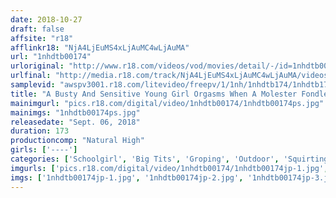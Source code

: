 ```yaml
---
date: 2018-10-27
draft: false
affsite: "r18"
afflinkr18: "NjA4LjEuMS4xLjAuMC4wLjAuMA"
url: "1nhdtb00174"
urloriginal: "http://www.r18.com/videos/vod/movies/detail/-/id=1nhdtb00174"
urlfinal: "http://media.r18.com/track/NjA4LjEuMS4xLjAuMC4wLjAuMA/videos/vod/movies/detail/-/id=1nhdtb00174"
samplevid: "awspv3001.r18.com/litevideo/freepv/1/1nh/1nhdtb174/1nhdtb174_dmb_w.mp4"
title: "A Busty And Sensitive Young Girl Orgasms When A Molester Fondles Her Nipples In The Rain"
mainimgurl: "pics.r18.com/digital/video/1nhdtb00174/1nhdtb00174ps.jpg"
mainimgs: "1nhdtb00174ps.jpg"
releasedate: "Sept. 06, 2018"
duration: 173
productioncomp: "Natural High"
girls: ['----']
categories: ['Schoolgirl', 'Big Tits', 'Groping', 'Outdoor', 'Squirting', 'Hi-Def']
imgurls: ['pics.r18.com/digital/video/1nhdtb00174/1nhdtb00174jp-1.jpg', 'pics.r18.com/digital/video/1nhdtb00174/1nhdtb00174jp-2.jpg', 'pics.r18.com/digital/video/1nhdtb00174/1nhdtb00174jp-3.jpg', 'pics.r18.com/digital/video/1nhdtb00174/1nhdtb00174jp-4.jpg', 'pics.r18.com/digital/video/1nhdtb00174/1nhdtb00174jp-5.jpg', 'pics.r18.com/digital/video/1nhdtb00174/1nhdtb00174jp-6.jpg', 'pics.r18.com/digital/video/1nhdtb00174/1nhdtb00174jp-7.jpg', 'pics.r18.com/digital/video/1nhdtb00174/1nhdtb00174jp-8.jpg', 'pics.r18.com/digital/video/1nhdtb00174/1nhdtb00174jp-9.jpg', 'pics.r18.com/digital/video/1nhdtb00174/1nhdtb00174jp-10.jpg', 'pics.r18.com/digital/video/1nhdtb00174/1nhdtb00174jp-11.jpg', 'pics.r18.com/digital/video/1nhdtb00174/1nhdtb00174jp-12.jpg', 'pics.r18.com/digital/video/1nhdtb00174/1nhdtb00174jp-13.jpg', 'pics.r18.com/digital/video/1nhdtb00174/1nhdtb00174jp-14.jpg', 'pics.r18.com/digital/video/1nhdtb00174/1nhdtb00174jp-15.jpg', 'pics.r18.com/digital/video/1nhdtb00174/1nhdtb00174jp-16.jpg', 'pics.r18.com/digital/video/1nhdtb00174/1nhdtb00174jp-17.jpg', 'pics.r18.com/digital/video/1nhdtb00174/1nhdtb00174jp-18.jpg', 'pics.r18.com/digital/video/1nhdtb00174/1nhdtb00174jp-19.jpg', 'pics.r18.com/digital/video/1nhdtb00174/1nhdtb00174jp-20.jpg']
imgs: ['1nhdtb00174jp-1.jpg', '1nhdtb00174jp-2.jpg', '1nhdtb00174jp-3.jpg', '1nhdtb00174jp-4.jpg', '1nhdtb00174jp-5.jpg', '1nhdtb00174jp-6.jpg', '1nhdtb00174jp-7.jpg', '1nhdtb00174jp-8.jpg', '1nhdtb00174jp-9.jpg', '1nhdtb00174jp-10.jpg', '1nhdtb00174jp-11.jpg', '1nhdtb00174jp-12.jpg', '1nhdtb00174jp-13.jpg', '1nhdtb00174jp-14.jpg', '1nhdtb00174jp-15.jpg', '1nhdtb00174jp-16.jpg', '1nhdtb00174jp-17.jpg', '1nhdtb00174jp-18.jpg', '1nhdtb00174jp-19.jpg', '1nhdtb00174jp-20.jpg']
---
```

